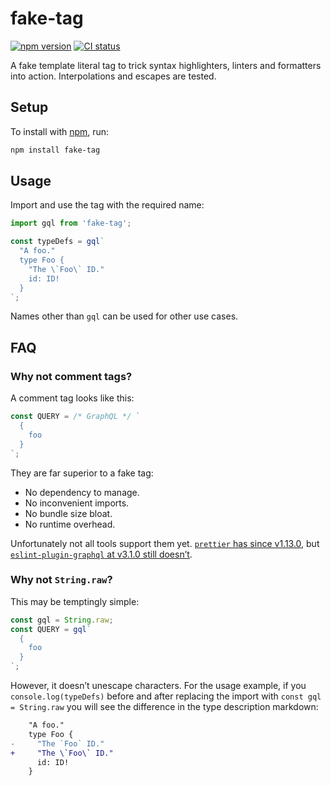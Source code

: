 # fake-tag

[![npm version](https://badgen.net/npm/v/fake-tag)](https://npm.im/fake-tag) [![CI status](https://github.com/jaydenseric/fake-tag/workflows/CI/badge.svg)](https://github.com/jaydenseric/fake-tag/actions)

A fake template literal tag to trick syntax highlighters, linters and formatters into action. Interpolations and escapes are tested.

## Setup

To install with [npm](https://npmjs.com/get-npm), run:

```sh
npm install fake-tag
```

## Usage

Import and use the tag with the required name:

```js
import gql from 'fake-tag';

const typeDefs = gql`
  "A foo."
  type Foo {
    "The \`Foo\` ID."
    id: ID!
  }
`;
```

Names other than `gql` can be used for other use cases.

## FAQ

### Why not comment tags?

A comment tag looks like this:

```js
const QUERY = /* GraphQL */ `
  {
    foo
  }
`;
```

They are far superior to a fake tag:

- No dependency to manage.
- No inconvenient imports.
- No bundle size bloat.
- No runtime overhead.

Unfortunately not all tools support them yet. [`prettier` has since v1.13.0](https://github.com/prettier/prettier/issues/4360#issuecomment-392391729), but [`eslint-plugin-graphql` at v3.1.0 still doesn’t](https://github.com/apollographql/eslint-plugin-graphql/issues/224).

### Why not `String.raw`?

This may be temptingly simple:

```js
const gql = String.raw;
const QUERY = gql`
  {
    foo
  }
`;
```

However, it doesn’t unescape characters. For the usage example, if you `console.log(typeDefs)` before and after replacing the import with `const gql = String.raw` you will see the difference in the type description markdown:

```diff
    "A foo."
    type Foo {
-     "The `Foo` ID."
+     "The \`Foo\` ID."
      id: ID!
    }
```
